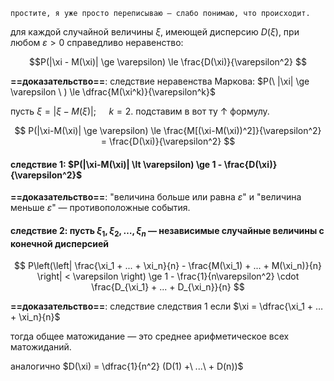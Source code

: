 ```
простите, я уже просто переписываю — слабо понимаю, что происходит.
```

для каждой случайной величины $\xi$, имеющей дисперсию $D(\xi)$, при любом $\varepsilon > 0$ справедливо неравенство:

$$P(|\xi - M(\xi)| \ge \varepsilon) \le \frac{D(\xi)}{\varepsilon^2} $$


**==доказательство==**:
следствие неравенства Маркова: $P(\ |\xi| \ge \varepsilon \ ) \le \dfrac{M(\xi^k)}{\varepsilon^k}$

пусть $\xi = |\xi - M(\xi)|$; $\quad k = 2$. подставим в вот ту $\uparrow$ формулу.

$$ P(|\xi-M(\xi)| \ge \varepsilon) \le \frac{M[(\xi-M(\xi))^2]}{\varepsilon^2} = \frac{D(\xi)}{\varepsilon^2} $$

#### следствие 1: $P(|\xi-M(\xi)| \lt \varepsilon) \ge 1 - \frac{D(\xi)}{\varepsilon^2}$

**==доказательство==**:
"величина больше или равна $\varepsilon$" и "величина меньше $\varepsilon$" — противоположные события.

#### следствие 2: пусть $\xi_1, \xi_2, …, \xi_n$  — независимые случайные величины с конечной дисперсией

$$ P\left(\left| \frac{\xi_1 + ... + \xi_n}{n} - \frac{M(\xi_1) + ... + M(\xi_n)}{n} \right| < \varepsilon \right) \ge 1 - \frac{1}{n\varepsilon^2} \cdot \frac{D_{\xi_1} + ... + D_{\xi_n}}{n} $$

**==доказательство==**: следствие следствия 1 если $\xi = \dfrac{\xi_1 + … + \xi_n}{n}$

тогда общее матожидание — это среднее арифметическое всех матожиданий.

аналогично $D(\xi) = \dfrac{1}{n^2} (D(1) +\ ...\ + D(n))$